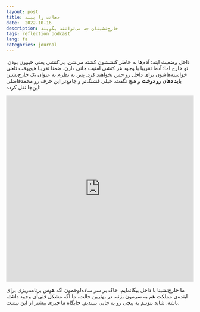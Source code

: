 ```yaml
---
layout: post
title: دهانت را ببند
date:  2022-10-16
description: خارج‌نشینان چه می‌توانند بگویند
tags: reflection podcast
lang: fa
categories: journal
---
```


داخل وضعیت اینه: آدم‌ها به خاطر کنششون کشته می‌شن. بی‌کنشی یعنی حیوون بودن.
تو خارج اما: آدما تقریبا با وجود هر کنشی امنیت جانی دارن. ضمنا تقریبا هیچ‌وقت تلخی خواسته‌هاشون برای داخل رو حس نخواهند کرد.
پس به نظرم به عنوان یک خارج‌نشین **باید دهان رو دوخت** و هیچ نگفت. خیلی قشنگ‌تر و جامع‌تر این حرف رو محمدفاضلی این‌جا نقل کرده:

<iframe src="https://castbox.fm/app/castbox/player/id3687714/id463910277?v=8.22.11&autoplay=0" frameborder="0" width="100%" height="500"></iframe>

ما خارج‌نشینا با داخل بیگانه‌ایم. خاک بر سر ساده‌لوحمون اگه هوس برنامه‌ریزی برای آینده‌ی مملکت هم به سرمون بزنه. در بهترین حالت، ما اگه مشکل فنی‌ای وجود داشته باشه، شاید بتونیم یه پیچی رو یه جایی ببیندیم. جایگاه ما چیزی بیشتر از این نیست.
